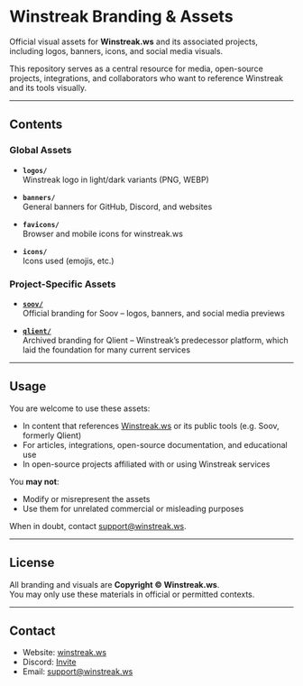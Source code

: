 # Winstreak Branding & Assets

Official visual assets for **Winstreak.ws** and its associated projects, including logos, banners, icons, and social media visuals.

This repository serves as a central resource for media, open-source projects, integrations, and collaborators who want to reference Winstreak and its tools visually.

---

## Contents

### Global Assets

- **`logos/`**  
  Winstreak logo in light/dark variants (PNG, WEBP)

- **`banners/`**  
  General banners for GitHub, Discord, and websites

- **`favicons/`**  
  Browser and mobile icons for winstreak.ws

- **`icons/`**  
  Icons used (emojis, etc.)

### Project-Specific Assets

- **[`soov/`](./soov/)**  
  Official branding for Soov – logos, banners, and social media previews

- **[`qlient/`](./qlient/)**  
  Archived branding for Qlient – Winstreak’s predecessor platform, which laid the foundation for many current services

---

## Usage

You are welcome to use these assets:
- In content that references [Winstreak.ws](https://winstreak.ws) or its public tools (e.g. Soov, formerly Qlient)
- For articles, integrations, open-source documentation, and educational use
- In open-source projects affiliated with or using Winstreak services

You **may not**:
- Modify or misrepresent the assets
- Use them for unrelated commercial or misleading purposes

When in doubt, contact [support@winstreak.ws](mailto:support@winstreak.ws).

---

## License

All branding and visuals are **Copyright © Winstreak.ws**.  
You may only use these materials in official or permitted contexts.

---

## Contact

- Website: [winstreak.ws](https://winstreak.ws)  
- Discord: [Invite](https://winstreak.ws/discord)  
- Email: [support@winstreak.ws](mailto:support@winstreak.ws)
